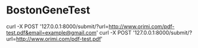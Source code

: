 # BostonGeneTest
curl -X POST '127.0.0.1:8000/submit/?url=http://www.orimi.com/pdf-test.pdf&email=example@gmail.com'
curl -X POST '127.0.0.1:8000/submit/?url=http://www.orimi.com/pdf-test.pdf'
